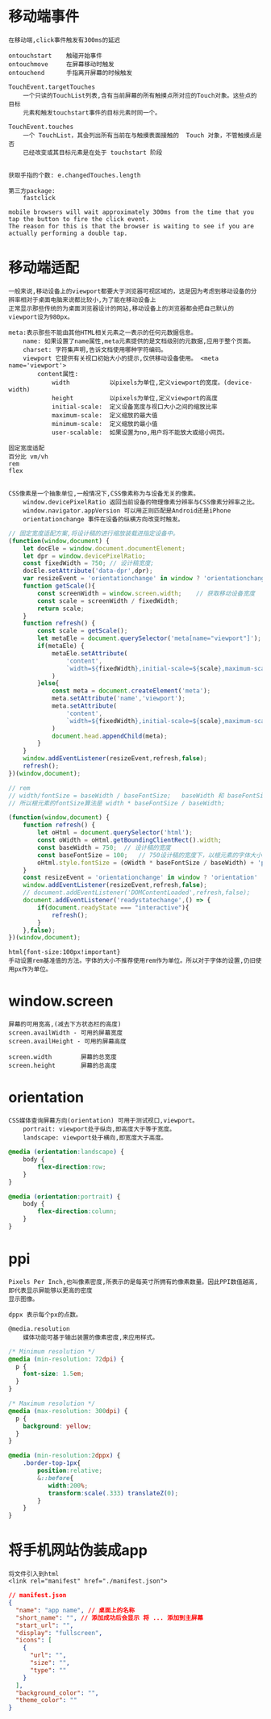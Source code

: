 
# 移动端事件
    
    在移动端,click事件触发有300ms的延迟
    
    ontouchstart    触碰开始事件
    ontouchmove     在屏幕移动时触发
    ontouchend      手指离开屏幕的时候触发
    
    TouchEvent.targetTouches
        一个只读的TouchList列表,含有当前屏幕的所有触摸点所对应的Touch对象。这些点的目标
        元素和触发touchstart事件的目标元素时同一个。
    
    TouchEvent.touches
        一个 TouchList，其会列出所有当前在与触摸表面接触的  Touch 对象，不管触摸点是否
        已经改变或其目标元素是在处于 touchstart 阶段
  
    
    获取手指的个数: e.changedTouches.length
    
    第三方package: 
        fastclick
    
    mobile browsers will wait approximately 300ms from the time that you tap the button to fire the click event.
    The reason for this is that the browser is waiting to see if you are actually performing a double tap.

# 移动端适配
    
    一般来说,移动设备上的viewport都要大于浏览器可视区域的，这是因为考虑到移动设备的分辨率相对于桌面电脑来说都比较小,为了能在移动设备上
    正常显示那些传统的为桌面浏览器设计的网站,移动设备上的浏览器都会把自己默认的viewport设为980px。
    
    meta:表示那些不能由其他HTML相关元素之一表示的任何元数据信息。
        name: 如果设置了name属性,meta元素提供的是文档级别的元数据,应用于整个页面。
        charset: 字符集声明,告诉文档使用哪种字符编码。
        viewport 它提供有关视口初始大小的提示,仅供移动设备使用。 <meta name='viewport'>   
            content属性:
                width           以pixels为单位,定义viewport的宽度。(device-width)
                height          以pixels为单位,定义viewport的高度
                initial-scale:  定义设备宽度与视口大小之间的缩放比率
                maximum-scale:  定义缩放的最大值
                minimum-scale:  定义缩放的最小值
                user-scalable:  如果设置为no,用户将不能放大或缩小网页。
    
    固定宽度适配
    百分比 vm/vh 
    rem
    flex
    
    
    CSS像素是一个抽象单位,一般情况下,CSS像素称为与设备无关的像素。
        window.devicePixelRatio 返回当前设备的物理像素分辨率与CSS像素分辨率之比。    
        window.navigator.appVersion 可以用正则匹配是Android还是iPhone
        orientationchange 事件在设备的纵横方向改变时触发。
        
```js
// 固定宽度适配方案,将设计稿的进行缩放装载进指定设备中。
(function(window,document) {
    let docEle = window.document.documentElement;
    let dpr = window.devicePixelRatio;
    const fixedWidth = 750; // 设计稿宽度;
    docEle.setAttribute('data-dpr',dpr);
    var resizeEvent = 'orientationchange' in window ? 'orientationchange' : 'resize';
    function getScale(){
        const screenWidth = window.screen.width;    // 获取移动设备宽度
        const scale = screenWidth / fixedWidth;
        return scale;
    }
    function refresh() {
        const scale = getScale();
        let metaEle = document.querySelector('meta[name="viewport"]');
        if(metaEle) {
            metaEle.setAttribute(
                'content',
                `width=${fixedWidth},initial-scale=${scale},maximum-scale=${scale},minimum-scale=${scale},user-scalable=no`
            )
        }else{
            const meta = document.createElement('meta');
            meta.setAttribute('name','viewport');
            meta.setAttribute(
                'content',
                `width=${fixedWidth},initial-scale=${scale},maximum-scale=${scale},minimum-scale=${scale},user-scalable=no`
            )
            document.head.appendChild(meta);
        }
    }
    window.addEventListener(resizeEvent,refresh,false);
    refresh();
})(window,document);
```
```js
// rem
// width/fontSize = baseWidth / baseFontSize;   baseWidth 和 baseFontSize是选为基准的设备宽度及根元素大小。
// 所以根元素的fontSize算法是 width * baseFontSize / baseWidth;

(function(window,document) {
    function refresh() {
        let oHtml = document.querySelector('html');
        const oWidth = oHtml.getBoundingClientRect().width;
        const baseWidth = 750;  // 设计稿的宽度
        const baseFontSize = 100;   // 750设计稿的宽度下，以根元素的字体大小为100px;
        oHtml.style.fontSize = (oWidth * baseFontSize / baseWidth) + 'px';
    }
    const resizeEvent = 'orientationchange' in window ? 'orientation' : 'resize';
    window.addEventListener(resizeEvent,refresh,false);
    // document.addEventListener('DOMContentLoaded',refresh,false);
    document.addEventListener('readystatechange',() => {
        if(document.readyState === "interactive"){
            refresh();
        }
    },false);
})(window,document);
```
    html{font-size:100px!important}
    手动设置rem基准值的方法。字体的大小不推荐使用rem作为单位。所以对于字体的设置,仍旧使用px作为单位。
    
# window.screen 
    
    屏幕的可用宽高,(减去下方状态栏的高度)
    screen.availWidth - 可用的屏幕宽度     
    screen.availHeight - 可用的屏幕高度
    
    screen.width        屏幕的总宽度
    screen.height       屏幕的总高度
    
# orientation

    CSS媒体查询屏幕方向(orientation) 可用于测试视口,viewport。
        portrait: viewport处于纵向,即高度大于等于宽度。
        landscape: viewport处于横向,即宽度大于高度。
```css
@media (orientation:landscape) {
    body {
        flex-direction:row;
    }
}

@media (orientation:portrait) {
    body {
        flex-direction:column;
    }
}
```    

# ppi

    Pixels Per Inch,也叫像素密度,所表示的是每英寸所拥有的像素数量。因此PPI数值越高,即代表显示屏能够以更高的密度
    显示图像。
    
    dppx 表示每个px的点数。
    
    @media.resolution
        媒体功能可基于输出装置的像素密度,来应用样式。
```css
/* Minimum resolution */
@media (min-resolution: 72dpi) {
  p {
    font-size: 1.5em;
  }
}

/* Maximum resolution */
@media (max-resolution: 300dpi) {
  p {
    background: yellow;
  }
}

@media (min-resolution:2dppx) {
    .border-top-1px{
        position:relative;
        &::before{
           width:200%;
           transform:scale(.333) translateZ(0);
        }
    }
}
```   

# 将手机网站伪装成app

    将文件引入到html
    <link rel="manifest" href="./manifest.json">
```json
// manifest.json 
{
  "name": "app name", // 桌面上的名称
  "short_name": "", // 添加成功后会显示 将 ... 添加到主屏幕
  "start_url": "",
  "display": "fullscreen",
  "icons": [
    {
      "url": "",
      "size": "",
      "type": ""
    }
  ],
  "background_color": "",
  "theme_color": ""
}
``` 
    
    
    
    
    
    
    
    
    
    
    
    
    
    
    
    
    
    
    
    
    
    
    
    
    
    
    
    
    
    
    

    